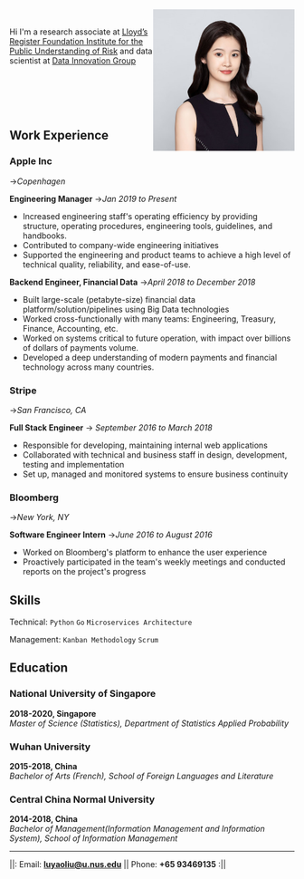 <img width="250" height="250" align="right" src="https://github.com/LLY661/lly661.github.io/blob/master/photo.jpeg?raw=true"/>
<br /> 


Hi I'm a research associate at [Lloyd’s Register Foundation Institute for the Public Understanding of Risk](https://ipur.nus.edu.sg/) and 
data scientist at [Data Innovation Group](https://www.datainnovationgroup.org/)

<br /> 
<br /> 
<br /> 
<br /> 


## Work Experience

### Apple Inc
->_Copenhagen_

**Engineering Manager**
->_Jan 2019 to Present_

- Increased engineering staff's operating efficiency by providing structure, operating procedures, engineering tools, guidelines, and handbooks.
- Contributed to company-wide engineering initiatives
- Supported the engineering and product teams to achieve a high level of technical quality, reliability, and ease-of-use.

**Backend Engineer, Financial Data**
->_April 2018 to December 2018_

- Built large-scale (petabyte-size) financial data platform/solution/pipelines using Big Data technologies
- Worked cross-functionally with many teams: Engineering, Treasury, Finance, Accounting, etc.
- Worked on systems critical to future operation, with impact over billions of dollars of payments volume.
- Developed a deep understanding of modern payments and financial technology across many countries.

### Stripe
->_San Francisco, CA_

**Full Stack Engineer**
-> _September 2016 to March 2018_

- Responsible for developing, maintaining internal web applications
- Collaborated with technical and business staff in design, development, testing and implementation
- Set up, managed and monitored systems to ensure business continuity

### Bloomberg
->_New York, NY_

**Software Engineer Intern**
->_June 2016 to August 2016_

- Worked on Bloomberg's platform to enhance the user experience
- Proactively participated in the team's weekly meetings and conducted reports on the project's progress

## Skills

Technical: `Python` `Go` `Microservices Architecture`

Management: `Kanban Methodology` `Scrum`

## Education

### National University of Singapore   
**2018-2020, Singapore**   
_Master of Science (Statistics), Department of Statistics Applied Probability_   


### Wuhan University   
**2015-2018, China**   
_Bachelor of Arts (French), School of Foreign Languages and Literature_ 

### Central China Normal University   
**2014-2018, China**   
_Bachelor of Management(Information Management and Information System), School of Information Management_ 

---

||: Email: **<luyaoliu@u.nus.edu>** || Phone: **+65 93469135** :||
